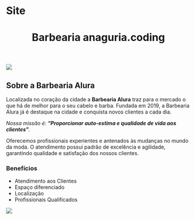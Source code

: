 

# Site



<!DOCTYPE html>
<html lang="pt-br">
	<head>
		<meta charset="UTF-8">
		

<link rel="stylesheet" href="style.css">
	</head>

<body>
		<header>
			<h1 class="titulo-principal">Barbearia anaguria.coding</h1>
		</header>
		<img src="https://github.com/anaguriaa/site/issues/1#issue-1883787734">
		<div class="principal">
			<h2 class="titulo-centralizado">Sobre a Barbearia Alura</h2>
	 
<p>Localizada no coração da cidade a <strong>Barbearia Alura</strong> traz para o mercado o que há de melhor para o seu cabelo e barba. Fundada em 2019, a Barbearia Alura já é destaque na cidade e conquista novos clientes a cada dia.</p>

<p id="missao"><em>Nossa missão é: <strong>"Proporcionar auto-estima e qualidade de vida aos clientes"</strong>.</em></p>

<p>Oferecemos profissionais experientes e antenados às mudanças no mundo da moda. O atendimento possui padrão de excelência e agilidade, garantindo qualidade e satisfação dos nossos clientes.</p>
		</div>

<div class="beneficios">
			<h3 class="titulo-centralizado">Benefícios</h3>

<ul>
				<li class="itens">Atendimento aos Clientes</li>
				<li class="itens">Espaço diferenciado</li>
				<li class="itens">Localização</li>
				<li class="itens">Profissionais Qualificados</li>
			</ul>

<img src="beneficios.jpg" class="imagembeneficios">
		</div>
	</body>
</html>

